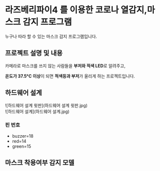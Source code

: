 # 라즈베리파이4 를 이용한 코로나 열감지,마스크 감지 프로그램
 누구나 따라 할 수 있는 마스크 감지 프로그램입니다.
## 프로젝트 설명 및 내용
 카메라로 마스크를 쓰지 않는 사람들을 **부저와 적색 LED**로 알려주고, 

 **온도가 37.5°C 이상**이 되면 **적색등과 부저**가 울리게 하는 프로젝트입니다.  
 
 ## 하드웨어 설계 
 
 ![하드웨어 설계 윗판](하드웨어 설계 윗판.jpg)  
 ![하드웨어 설계](하드웨어 설계.jpg)  
 

 
### 핀 번호
- buzzer=18
- red=14
- green=15

## 마스크 착용여부 감지 모델

